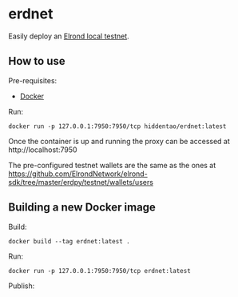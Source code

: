 # erdnet

Easily deploy an [Elrond local testnet](https://docs.elrond.com/developers/setup-a-local-testnet).

## How to use

Pre-requisites:

* [Docker](https://www.docker.com/)

Run:

```
docker run -p 127.0.0.1:7950:7950/tcp hiddentao/erdnet:latest
```

Once the container is up and running the proxy can be accessed at http://localhost:7950

The pre-configured testnet wallets are the same as the ones at https://github.com/ElrondNetwork/elrond-sdk/tree/master/erdpy/testnet/wallets/users 

## Building a new Docker image

Build:

```
docker build --tag erdnet:latest .
```

Run:

```
docker run -p 127.0.0.1:7950:7950/tcp erdnet:latest
```

Publish:

```
```